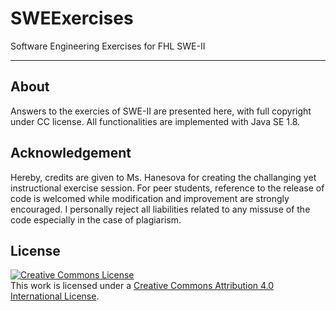 # SWEExercises
Software Engineering Exercises for FHL SWE-II

---

## About
Answers to the exercies of SWE-II are presented here, with full copyright under CC license.
All functionalities are implemented with Java SE 1.8.
## Acknowledgement
Hereby, credits are given to Ms. Hanesova for creating the challanging yet instructional exercise session.
For peer students, reference to the release of code is welcomed while modification and improvement are strongly encouraged.
I personally reject all liabilities related to any missuse of the code especially in the case of plagiarism.
## License
<a rel="license" href="http://creativecommons.org/licenses/by/4.0/"><img alt="Creative Commons License" style="border-width:0" src="https://i.creativecommons.org/l/by/4.0/80x15.png" /></a><br />This work is licensed under a <a rel="license" href="http://creativecommons.org/licenses/by/4.0/">Creative Commons Attribution 4.0 International License</a>.
